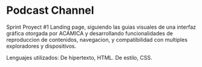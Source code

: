 # Podcast Channel
Sprint Proyect #1
Landing page, siguiendo las guias visuales de una interfaz gráfica otorgada por ACAMICA y desarrollando funcionalidades de reproduccion de contenidos, navegacion, y compatibilidad con multiples exploradores y dispositivos.

Lenguajes utilizados:
De hipertexto, HTML.
De estilo, CSS.




